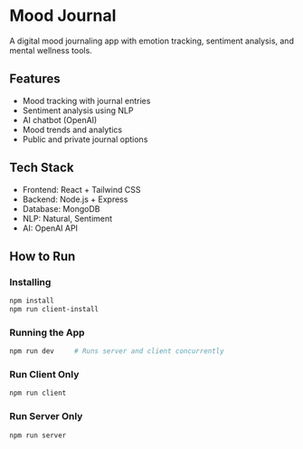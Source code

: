# Mood Journal
A digital mood journaling app with emotion tracking, sentiment analysis, and mental wellness tools.

## Features
- Mood tracking with journal entries
- Sentiment analysis using NLP
- AI chatbot (OpenAI)
- Mood trends and analytics
- Public and private journal options

## Tech Stack
- Frontend: React + Tailwind CSS
- Backend: Node.js + Express
- Database: MongoDB
- NLP: Natural, Sentiment
- AI: OpenAI API

## How to Run

### Installing
```bash
npm install
npm run client-install
```

### Running the App
```bash
npm run dev     # Runs server and client concurrently
```

### Run Client Only
```bash
npm run client
```

### Run Server Only
```bash
npm run server
```

